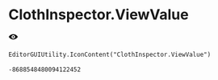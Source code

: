 # ClothInspector.ViewValue
![](/img/ClothInspector.ViewValue.png)

``` CSharp
EditorGUIUtility.IconContent("ClothInspector.ViewValue")
```
```
-8688548480094122452
```
